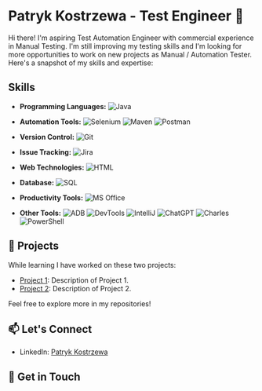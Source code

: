 <!-- Header -->
# Patryk Kostrzewa - Test Engineer 👋

Hi there! I'm aspiring Test Automation Engineer with commercial experience in Manual Testing. I'm still improving my testing skills and I'm looking for more opportunities to work on new projects as Manual / Automation Tester. Here's a snapshot of my skills and expertise:

<!-- Skills with Pretty Icons -->
## Skills

- **Programming Languages:** 
  ![Java](https://img.shields.io/badge/Java-%23ED8B00.svg?&style=for-the-badge&logo=java&logoColor=white)
  
- **Automation Tools:** 
  ![Selenium](https://img.shields.io/badge/Selenium-%2300BFFF.svg?&style=for-the-badge&logo=selenium&logoColor=white)
  ![Maven](https://img.shields.io/badge/Maven-%23C71A36.svg?&style=for-the-badge&logo=apache-maven&logoColor=white)
  ![Postman](https://img.shields.io/badge/Postman-%23FF6C37.svg?&style=for-the-badge&logo=postman&logoColor=white)

- **Version Control:** 
  ![Git](https://img.shields.io/badge/Git-%23F05032.svg?&style=for-the-badge&logo=git&logoColor=white)

- **Issue Tracking:** 
  ![Jira](https://img.shields.io/badge/Jira-%230081CB.svg?&style=for-the-badge&logo=jira-software&logoColor=white)

- **Web Technologies:** 
  ![HTML](https://img.shields.io/badge/HTML-%23E34F26.svg?&style=for-the-badge&logo=html5&logoColor=white)

- **Database:** 
  ![SQL](https://img.shields.io/badge/SQL-%2300758F.svg?&style=for-the-badge&logo=amazon-dynamodb&logoColor=white)

- **Productivity Tools:** 
  ![MS Office](https://img.shields.io/badge/MS%20Office-%23D83B01.svg?&style=for-the-badge&logo=microsoft-office&logoColor=white) 

- **Other Tools:** 
  ![ADB](https://img.shields.io/badge/ADB-%23D9D9D9.svg?&style=for-the-badge&logo=android&logoColor=white)
  ![DevTools](https://img.shields.io/badge/DevTools-%23F7F7F7.svg?&style=for-the-badge&logo=google-chrome&logoColor=white)
  ![IntelliJ](https://img.shields.io/badge/IntelliJ-%23000000.svg?&style=for-the-badge&logo=intellij-idea&logoColor=white)
  ![ChatGPT](https://img.shields.io/badge/ChatGPT-%23404D59.svg?&style=for-the-badge)
  ![Charles](https://img.shields.io/badge/Charles-%231F1F1F.svg?&style=for-the-badge&logo=charles&logoColor=white)
  ![PowerShell](https://img.shields.io/badge/PowerShell-%231A1A1A.svg?&style=for-the-badge&logo=powershell&logoColor=white)

<!-- Projects Section -->
## 🚀 Projects

While learning I have worked on these two projects:

- [Project 1](https://github.com/pkostrzewa98/phpTravels): Description of Project 1.
- [Project 2](https://github.com/pkostrzewa98/ShopDemo): Description of Project 2.

Feel free to explore more in my repositories!

<!-- Connect Section -->
## 📫 Let's Connect

- LinkedIn: [Patryk Kostrzewa](www.linkedin.com/in/patryk-kostrzewa98)

<!-- Get in Touch Section -->
## 🌟 Get in Touch
